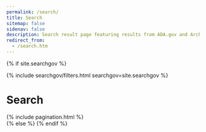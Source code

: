 ```yaml
---
permalink: /search/
title: Search
sitemap: false
sidenav: false
description: Search result page featuring results from ADA.gov and Archive.ADA.gov.
redirect_from:
  - /search.htm
---
```

{% if site.searchgov %}
<div class="grid-row grid-gap-xl">
<div id="crt-page--sidenav" class="desktop:grid-col-4" markdown="0">
  {% include searchgov/filters.html searchgov=site.searchgov %}
</div>
<div class="mobile-lg:grid-col tablet:grid-col-12 desktop:grid-col-8">
<h1 id="top">Search</h1>
<div class="crt-landing--separator_small"></div>
  <div tabindex='0' id="totalResultsTarget" class="margin-y-1"></div>
  <ol id="search-results" class="add-list-reset"></ol>
  {% include pagination.html %}
</div>
{% else %}
<script>
  window.location = "/";
</script>
{% endif %}
